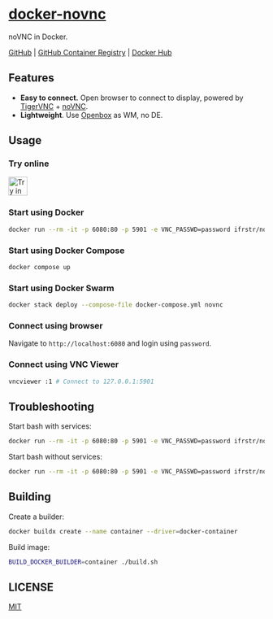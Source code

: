 # [docker-novnc](https://github.com/ifrstr/docker-novnc)

noVNC in Docker.

[GitHub](https://github.com/ifrstr/docker-novnc)
|
[GitHub Container Registry](https://github.com/orgs/ifrstr/packages/container/package/docker-novnc)
|
[Docker Hub](https://hub.docker.com/r/ifrstr/novnc)

## Features

- **Easy to connect.** Open browser to connect to display, powered by [TigerVNC](https://tigervnc.org) + [noVNC](https://novnc.com).
- **Lightweight**. Use [Openbox](http://openbox.org/) as WM, no DE.

## Usage

### Try online

<a href="https://labs.play-with-docker.com/?stack=https://raw.githubusercontent.com/ifrstr/docker-novnc/master/docker-compose.yml" target="_blank"><img src="https://raw.githubusercontent.com/play-with-docker/stacks/master/assets/images/button.png" alt="Try in PWD" height="37"/></a>

### Start using Docker

```sh
docker run --rm -it -p 6080:80 -p 5901 -e VNC_PASSWD=password ifrstr/novnc
```

### Start using Docker Compose

```sh
docker compose up
```

### Start using Docker Swarm

```sh
docker stack deploy --compose-file docker-compose.yml novnc
```

### Connect using browser

Navigate to `http://localhost:6080` and login using `password`.

### Connect using VNC Viewer

```sh
vncviewer :1 # Connect to 127.0.0.1:5901
```

## Troubleshooting

Start bash with services:

```sh
docker run --rm -it -p 6080:80 -p 5901 -e VNC_PASSWD=password ifrstr/novnc /sbin/my_init -- bash -l
```

Start bash without services:

```sh
docker run --rm -it -p 6080:80 -p 5901 -e VNC_PASSWD=password ifrstr/novnc bash
```

## Building

Create a builder:

```sh
docker buildx create --name container --driver=docker-container
```

Build image:

```sh
BUILD_DOCKER_BUILDER=container ./build.sh
```

## LICENSE

[MIT](https://github.com/ifrstr/docker-novnc/blob/master/LICENSE)
